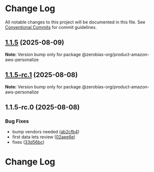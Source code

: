 # Change Log

All notable changes to this project will be documented in this file.
See [Conventional Commits](https://conventionalcommits.org) for commit guidelines.

## [1.1.5](https://github.com/zerobias-org/product/compare/@zerobias-org/product-amazon-aws-personalize@1.1.5-rc.1...@zerobias-org/product-amazon-aws-personalize@1.1.5) (2025-08-09)

**Note:** Version bump only for package @zerobias-org/product-amazon-aws-personalize





## [1.1.5-rc.1](https://github.com/zerobias-org/product/compare/@zerobias-org/product-amazon-aws-personalize@1.1.5-rc.0...@zerobias-org/product-amazon-aws-personalize@1.1.5-rc.1) (2025-08-08)

**Note:** Version bump only for package @zerobias-org/product-amazon-aws-personalize





## 1.1.5-rc.0 (2025-08-08)


### Bug Fixes

* bump vendors needed ([ab2cfb4](https://github.com/zerobias-org/product/commit/ab2cfb4a9cf2e3008e08b068f98011fec096c932))
* first data lets review ([02aee6e](https://github.com/zerobias-org/product/commit/02aee6e8c4f11675de7c63a00f4c8254a67a4dd7))
* fixes ([33d56bc](https://github.com/zerobias-org/product/commit/33d56bcaedf3fa5e3939a33c0fb57eda53539d05))





# Change Log
